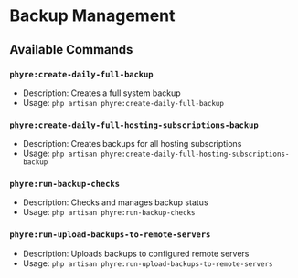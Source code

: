 # Backup Management

## Available Commands

### `phyre:create-daily-full-backup`
- Description: Creates a full system backup
- Usage: `php artisan phyre:create-daily-full-backup`

### `phyre:create-daily-full-hosting-subscriptions-backup`
- Description: Creates backups for all hosting subscriptions
- Usage: `php artisan phyre:create-daily-full-hosting-subscriptions-backup`

### `phyre:run-backup-checks`
- Description: Checks and manages backup status
- Usage: `php artisan phyre:run-backup-checks`

### `phyre:run-upload-backups-to-remote-servers`
- Description: Uploads backups to configured remote servers
- Usage: `php artisan phyre:run-upload-backups-to-remote-servers`

